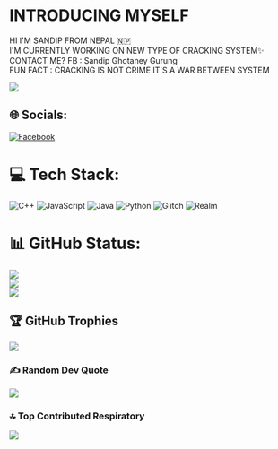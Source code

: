 # INTRODUCING MYSELF
HI I'M SANDIP FROM NEPAL 🇳🇵<br>
I'M CURRENTLY WORKING ON NEW TYPE OF CRACKING SYSTEM✨<br>
CONTACT ME? FB : Sandip Ghotaney Gurung<br>
FUN FACT : CRACKING IS NOT CRIME IT'S A WAR BETWEEN SYSTEM

[![](https://visitcount.itsvg.in/api?id=SANDIP-GURUNG&icon=7&color=1)](https://visitcount.itsvg.in)


## 🌐 Socials:
[![Facebook](https://img.shields.io/badge/Facebook-%231877F2.svg?logo=Facebook&logoColor=white)]([https://facebook.com/sandipghotaneygurung](https://www.facebook.com/profile.php?id=100069770702007)) 

# 💻 Tech Stack:
![C++](https://img.shields.io/badge/c++-%2300599C.svg?style=plastic&logo=c%2B%2B&logoColor=white) ![JavaScript](https://img.shields.io/badge/javascript-%23323330.svg?style=plastic&logo=javascript&logoColor=%23F7DF1E) ![Java](https://img.shields.io/badge/java-%23ED8B00.svg?style=plastic&logo=java&logoColor=white) ![Python](https://img.shields.io/badge/python-3670A0?style=plastic&logo=python&logoColor=ffdd54) ![Glitch](https://img.shields.io/badge/glitch-%233333FF.svg?style=plastic&logo=glitch&logoColor=white) ![Realm](https://img.shields.io/badge/Realm-39477F?style=plastic&logo=realm&logoColor=white)
# 📊 GitHub Status:
![](https://github-readme-stats.vercel.app/api?username=SANDIP-GURUNG&theme=react&hide_border=false&include_all_commits=true&count_private=true)<br/>
![](https://github-readme-streak-stats.herokuapp.com/?user=SANDIP-GURUNG&theme=react&hide_border=false)<br/>
![](https://github-readme-stats.vercel.app/api/top-langs/?username=SANDIP-GURUNG&theme=react&hide_border=false&include_all_commits=true&count_private=true&layout=compact)

## 🏆 GitHub Trophies
![](https://github-profile-trophy.vercel.app/?username=SANDIP-GURUNG&theme=radical&no-frame=false&no-bg=false&margin-w=4)

### ✍️ Random Dev Quote
![](https://quotes-github-readme.vercel.app/api?type=horizontal&theme=radical)

### 🔝 Top Contributed Respiratory
![](https://github-contributor-stats.vercel.app/api?username=SANDIP-GURUNG&limit=5&theme=gitdimmed&combine_all_yearly_contributions=true)

